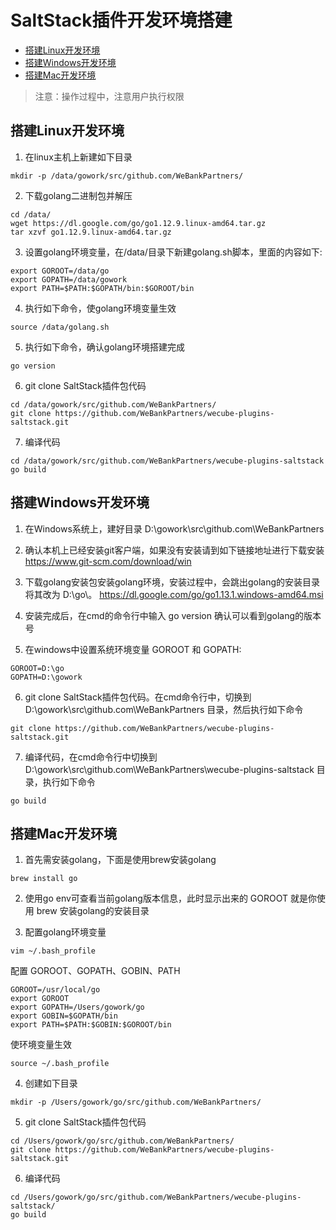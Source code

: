 # SaltStack插件开发环境搭建

- [搭建Linux开发环境](#Linux)  
- [搭建Windows开发环境](#Windows)
- [搭建Mac开发环境](#Mac)

>  注意：操作过程中，注意用户执行权限

## <span id="Linux">搭建Linux开发环境</span>

1. 在linux主机上新建如下目录

```
mkdir -p /data/gowork/src/github.com/WeBankPartners/
```

2. 下载golang二进制包并解压

```
cd /data/
wget https://dl.google.com/go/go1.12.9.linux-amd64.tar.gz 
tar xzvf go1.12.9.linux-amd64.tar.gz 
```

3. 设置golang环境变量，在/data/目录下新建golang.sh脚本，里面的内容如下:

```
export GOROOT=/data/go
export GOPATH=/data/gowork
export PATH=$PATH:$GOPATH/bin:$GOROOT/bin
```

4. 执行如下命令，使golang环境变量生效

```
source /data/golang.sh
```

5. 执行如下命令，确认golang环境搭建完成

```
go version
```

6. git clone SaltStack插件包代码

```
cd /data/gowork/src/github.com/WeBankPartners/
git clone https://github.com/WeBankPartners/wecube-plugins-saltstack.git
```

7. 编译代码

```
cd /data/gowork/src/github.com/WeBankPartners/wecube-plugins-saltstack
go build 
```

## <span id="Windows">搭建Windows开发环境</span>

1. 在Windows系统上，建好目录 D:\gowork\src\github.com\WeBankPartners

2. 确认本机上已经安装git客户端，如果没有安装请到如下链接地址进行下载安装 https://www.git-scm.com/download/win

3. 下载golang安装包安装golang环境，安装过程中，会跳出golang的安装目录将其改为 D:\go\。 https://dl.google.com/go/go1.13.1.windows-amd64.msi

4. 安装完成后，在cmd的命令行中输入 go version 确认可以看到golang的版本号

5. 在windows中设置系统环境变量 GOROOT 和 GOPATH:

```
GOROOT=D:\go
GOPATH=D:\gowork
```

6. git clone SaltStack插件包代码。在cmd命令行中，切换到 D:\gowork\src\github.com\WeBankPartners 目录，然后执行如下命令

```
git clone https://github.com/WeBankPartners/wecube-plugins-saltstack.git
```

7. 编译代码，在cmd命令行中切换到 D:\gowork\src\github.com\WeBankPartners\wecube-plugins-saltstack 目录，执行如下命令

```
go build 
```

## <span id="Mac">搭建Mac开发环境</span>

1. 首先需安装golang，下面是使用brew安装golang

```
brew install go
```

2. 使用go env可查看当前golang版本信息，此时显示出来的 GOROOT 就是你使用 brew 安装golang的安装目录

3. 配置golang环境变量

```
vim ~/.bash_profile
```

配置 GOROOT、GOPATH、GOBIN、PATH

```
GOROOT=/usr/local/go
export GOROOT
export GOPATH=/Users/gowork/go
export GOBIN=$GOPATH/bin
export PATH=$PATH:$GOBIN:$GOROOT/bin
```

使环境变量生效

```
source ~/.bash_profile
```

4. 创建如下目录

```
mkdir -p /Users/gowork/go/src/github.com/WeBankPartners/
```

5. git clone SaltStack插件包代码

```
cd /Users/gowork/go/src/github.com/WeBankPartners/
git clone https://github.com/WeBankPartners/wecube-plugins-saltstack.git
```

6. 编译代码

```
cd /Users/gowork/go/src/github.com/WeBankPartners/wecube-plugins-saltstack/
go build
```